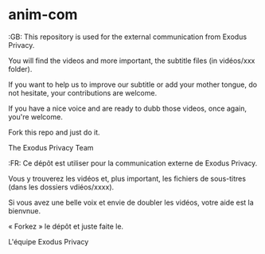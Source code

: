 # anim-com

:GB:
This repository is used for the external communication from Exodus Privacy.

You will find the videos and more important, the subtitle files (in vidéos/xxx folder).

If you want to help us to improve our subtitle or add your mother tongue, do not hesitate, your contributions are welcome.

If you have a nice voice and are ready to dubb those videos, once again, you're welcome.

Fork this repo and just do it.

The Exodus Privacy Team

:FR:
Ce dépôt est utiliser pour la communication externe de Exodus Privacy.

Vous y trouverez les vidéos et, plus important, les fichiers de sous-titres (dans les dossiers vdiéos/xxxx).

Si vous avez une belle voix et envie de doubler les vidéos, votre aide est la bienvnue.

« Forkez » le dépôt et juste faite le.

L'équipe Exodus Privacy

